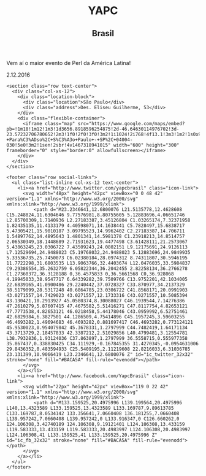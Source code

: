 <!DOCTYPE html>
<html>
 <head>
  <title>YAPC::Brasil 2016 - dias São Paulo</title>
  <meta charset="utf-8">
  <meta name="viewport"     content="width=device-width, initial-scale=1, maximum-scale=1">
  <link rel="shortcut icon" href="/favicon.png"/>
  <link rel="stylesheet"    href="https://maxcdn.bootstrapcdn.com/bootstrap/3.3.6/css/bootstrap.min.css" integrity="sha384-1q8mTJOASx8j1Au+a5WDVnPi2lkFfwwEAa8hDDdjZlpLegxhjVME1fgjWPGmkzs7" crossorigin="anonymous">
  <link rel="stylesheet"    href="style.min.css">
  <link rel="manifest"      href="manifest.json">
  <link href='https://fonts.googleapis.com/css?family=Lato' rel='stylesheet' type='text/css'>
 </head>
 <body>
  <div class="container-fluid">
    <div class="row">
      <header class="col-xs-12 text-center">
          <h1>YAPC</h1>
          <h2>Brasil</h2>
      </header>
    </div>
    <section class="row">
      <p class="teaser col-xs-12 text-center">
        Vem aí o maior evento de Perl da América Latina!
      </p>
      <p class="date col-xs-12">2.12.2016</p>
    </section>

    <section class="row text-center">
      <div class="col-xs-12">
        <div class="location-block">
          <div class="location">São Paulo</div>
          <div class="address">Des. Eliseu Guilherme, 53</div>
        </div>
        <div class="flexible-container">
          <iframe class="map" src="https://www.google.com/maps/embed?pb=!1m18!1m12!1m3!1d3656.8918596254875!2d-46.64630114976702!3d-23.57232706780652!2m3!1f0!2f0!3f0!3m2!1i1024!2i768!4f13.1!3m3!1m2!1s0x94ce59964d70f62b%3A0xe34b039c833c4bce!2sR.+Des.+Eliseu+Guilherme%2C+53+-+Para%C3%ADso%2C+S%C3%A3o+Paulo+-+SP%2C+04004-030!5e0!3m2!1sen!2sbr!4v1467318941015" width="600" height="300" frameborder="0" style="border:0" allowfullscreen></iframe>
        </div>
      </div>
    </section>

    <footer class="row social-links">
      <ul class="list-inline col-xs-12 text-center">
        <li><a href="http://www.twitter.com/yapcbrasil" class="icon-link">
          <svg width="48px" height="42px" viewBox="0 0 48 42" version="1.1" xmlns="http://www.w3.org/2000/svg" xmlns:xlink="http://www.w3.org/1999/xlink">
              <path d="M23.2346641,12.6800076 L21.5135778,12.4628608 C15.248824,11.6304646 9.77576981,8.80755605 5.12883696,4.06651746 L2.85700309,1.7140936 L2.27183387,3.45126804 C1.03265174,7.32371958 1.82435135,11.4133179 4.40598071,14.1638441 C5.7828497,15.6838717 5.47305421,15.9010187 3.09795523,14.9962402 C2.27183387,14.706711 1.54897762,14.4895643 1.4801341,14.5981378 C1.23918213,14.8514757 2.06530349,18.1448689 2.71931623,19.4477498 C3.61428111,21.2573067 5.43863245,23.0306722 7.43509243,24.0802151 L9.12175691,24.9126113 L7.12529694,24.9488023 C5.19768032,24.9488023 5.12883696,24.9849935 5.33536735,25.7450073 C6.02380184,28.0974312 8.74311807,30.5946195 11.7722298,31.6803535 L13.9063766,32.4403674 L12.0476035,33.5984837 C9.29386554,35.2632759 6.05822344,36.2042455 2.82258134,36.2766278 C1.27360372,36.3128188 0,36.4575833 0,36.5661568 C0,36.928068 4.19945033,38.9547717 6.64339282,39.7509766 C13.9752201,42.1034005 22.6839165,41.0900486 29.2240442,37.0728327 C33.870977,34.2137329 38.5179099,28.5317248 40.6864785,23.0306722 C41.8568171,20.0991903 43.0271557,14.7429023 43.0271557,12.1733316 C43.0271557,10.5085394 43.130421,10.2913927 45.0580374,8.30088027 C46.1939544,7.14276386 47.2610279,5.87607415 47.4675582,5.51416271 C47.8117754,4.82653121 47.7773538,4.82653121 46.0218458,5.44178046 C43.0959992,6.52751461 42.6829384,6.3827501 44.1286509,4.75414896 C45.1957245,3.59603255 46.4693282,1.49694683 46.4693282,0.881697417 C46.4693282,0.773124121 45.9530023,0.954079842 45.3678331,1.2797999 C44.7482419,1.64171134 43.3713729,2.18457833 42.3387212,2.51029856 L40.4799481,3.12554781 L38.7932836,1.93124036 C37.863897,1.2797999 36.5558715,0.555977358 35.867437,0.338830425 C34.111929,-0.167845355 31.4270345,-0.0954631006 29.8436352,0.483594933 C25.5409195,2.11219608 22.8216033,6.31036785 23.131399,10.9066419 L23.2346641,12.6800076 Z" id="ic_twitter_32x32" stroke="none" fill="#BACA5A" fill-rule="evenodd"></path>
          </svg>
        </a></li>
        <li><a href="http://www.facebook.com/YapcBrasil" class="icon-link">
          <svg width="22px" height="42px" viewBox="119 0 22 42" version="1.1" xmlns="http://www.w3.org/2000/svg" xmlns:xlink="http://www.w3.org/1999/xlink">
              <path d="M133.159525,20.4975996 L139.199564,20.4975996 L140,13.4323589 L133.159525,13.4323589 L133.169787,9.89613785 C133.169787,8.0534142 133.356641,7.0660408 136.181255,7.0660408 L139.957242,7.0660408 L139.957242,0 L133.916347,0 C126.660262,0 124.106308,3.42740189 124.106308,9.19121401 L124.106308,13.433159 L119.583333,13.433159 L119.583333,20.4983997 L124.106308,20.4983997 L124.106308,41 L133.159525,41 L133.159525,20.4975996 Z" id="ic_fb_32x32" stroke="none" fill="#BACA5A" fill-rule="evenodd"></path>
          </svg>
        </a></li>
      </ul>
    </footer>
  </div>

<script>
  (function(i,s,o,g,r,a,m){i['GoogleAnalyticsObject']=r;i[r]=i[r]||function(){
  (i[r].q=i[r].q||[]).push(arguments)},i[r].l=1*new Date();a=s.createElement(o),
  m=s.getElementsByTagName(o)[0];a.async=1;a.src=g;m.parentNode.insertBefore(a,m)
  })(window,document,'script','https://www.google-analytics.com/analytics.js','ga');

  ga('create', 'UA-81330067-1', 'auto');
  ga('require', 'linkid');
  ga('send', 'pageview');

</script>


 </body>
</html>
